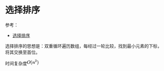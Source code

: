 # 选择排序

参考：

+ [选择排序](https://leetcode.cn/leetbook/read/sort-algorithms/ev1l5g/)



选择排序的思想是：双重循环遍历数组，每经过一轮比较，找到最小元素的下标，将其交换至首位。

时间复杂度![005](https://github.com/winfredzen/JavaEE-Basic/blob/master/Sort/images/005.png)
